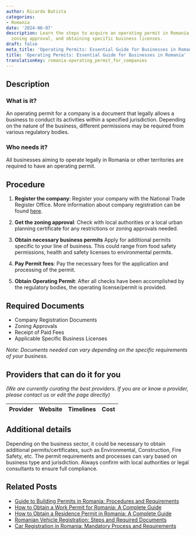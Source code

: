 ```yaml
---
author: Ricardo Batista
categories:
- Romania
date: '2024-06-07'
description: Learn the steps to acquire an operating permit in Romania including registration,
  zoning approval, and obtaining specific business licenses.
draft: false
meta_title: 'Operating Permits: Essential Guide for Businesses in Romania'
title: 'Operating Permits: Essential Guide for Businesses in Romania'
translationKey: romania-operating_permit_for_companies
---
```


## Description
### What is it?
An operating permit for a company is a document that legally allows a business to conduct its activities within a specified jurisdiction. Depending on the nature of the business, different permissions may be required from various regulatory bodies.

### Who needs it?
All businesses aiming to operate legally in Romania or other territories are required to have an operating permit. 

## Procedure
1. **Register the company**: Register your company with the National Trade Register Office. More information about company registration can be found [here](https://www.onrc.ro/index.php/en/).
   
2. **Get the zoning approval**: Check with local authorities or a local urban planning certificate for any restrictions or zoning approvals needed.

3. **Obtain necessary business permits** Apply for additional permits specific to your line of business. This could range from food safety permissions, health and safety licenses to environmental permits.

4. **Pay Permit fees**: Pay the necessary fees for the application and processing of the permit.

5. **Obtain Operating Permit**: After all checks have been accomplished by the regulatory bodies, the operating license/permit is provided.

## Required Documents
- Company Registration Documents
- Zoning Approvals
- Receipt of Paid Fees
- Applicable Specific Business Licenses

*Note: Documents needed can vary depending on the specific requirements of your business.*

## Providers that can do it for you

_(We are currently curating the best providers. If you are or know a provider, please contact us or edit the page directly)_

| Provider        |     Website     |     Timelines    |       Cost      |
| :-------------: | :-------------: |  :-------------: | :-------------: |

## Additional details
Depending on the business sector, it could be necessary to obtain additional permits/certificates, such as Environmental, Construction, Fire Safety, etc. The permit requirements and processes can vary based on business type and jurisdiction. Always confirm with local authorities or legal consultants to ensure full compliance.
## Related Posts

- [Guide to Building Permits in Romania: Procedures and Requirements](https://tramitit.com/guides/romania/building_permit/)
- [How to Obtain a Work Permit for Romania: A Complete Guide](https://tramitit.com/guides/romania/work_permit_application_for_expats/)
- [How to Obtain a Residence Permit in Romania: A Complete Guide](https://tramitit.com/guides/romania/residence_permit/)
- [Romanian Vehicle Registration: Steps and Required Documents](https://tramitit.com/guides/romania/vehicle_visa/)
- [Car Registration in Romania: Mandatory Process and Requirements](https://tramitit.com/guides/romania/car_registration/)